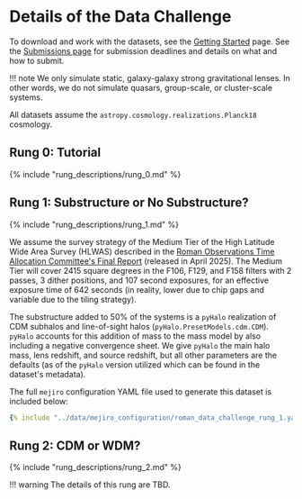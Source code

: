 # Details of the Data Challenge

To download and work with the datasets, see the [Getting Started](https://roman-data-challenge.readthedocs.io/en/latest/getting_started/#) page. See the [Submissions page](https://roman-data-challenge.readthedocs.io/en/latest/submissions/#) for submission deadlines and details on what and how to submit.

!!! note
    We only simulate static, galaxy-galaxy strong gravitational lenses. In other words, we do not simulate quasars, group-scale, or cluster-scale systems.

All datasets assume the `astropy.cosmology.realizations.Planck18` cosmology. 

## Rung 0: Tutorial

{% include "rung_descriptions/rung_0.md" %}

## Rung 1: Substructure or No Substructure?

{% include "rung_descriptions/rung_1.md" %}

We assume the survey strategy of the Medium Tier of the High Latitude Wide Area Survey (HLWAS) described in the [Roman Observations Time Allocation Committee's Final Report](https://doi.org/10.48550/arXiv.2505.10574) (released in April 2025). The Medium Tier will cover 2415 square degrees in the F106, F129, and F158 filters with 2 passes, 3 dither positions, and 107 second exposures, for an effective exposure time of 642 seconds (in reality, lower due to chip gaps and variable due to the tiling strategy).

The substructure added to 50% of the systems is a `pyHalo` realization of CDM subhalos and line-of-sight halos (`pyHalo.PresetModels.cdm.CDM`). `pyHalo` accounts for this addition of mass to the mass model by also including a negative convergence sheet. We give `pyHalo` the main halo mass, lens redshift, and source redshift, but all other parameters are the defaults (as of the `pyHalo` version utilized which can be found in the dataset's metadata).

The full `mejiro` configuration YAML file used to generate this dataset is included below:

```yaml
{% include "../data/mejiro_configuration/roman_data_challenge_rung_1.yaml" %}
```

## Rung 2: CDM or WDM?

{% include "rung_descriptions/rung_2.md" %}


!!! warning
    The details of this rung are TBD.